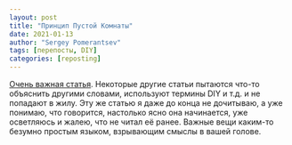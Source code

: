 ```yaml
---
layout: post
title: "Принцип Пустой Комнаты"
date: 2021-01-13
author: "Sergey Pomerantsev"
tags: [перепосты, DIY]
categories: [reposting]
---
```


[Очень важная статья](https://vk.com/@osrtd-princip-pustoi-komnaty). Некоторые другие статьи пытаются что-то объяснить другими словами, используют термины DIY и т.д. и не попадают в жилу. Эту же статью я даже до конца не дочитываю, а уже понимаю, что говорится, настолько ясно она начинается, уже осветляюсь и жалею, что не читал её ранее. Важные вещи каким-то безумно простым языком, взрывающим смыслы в вашей голове.
